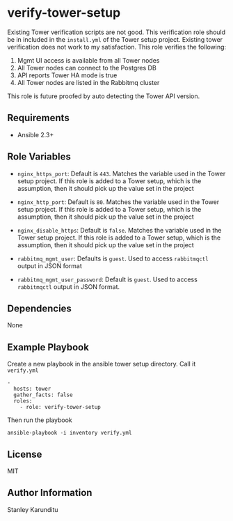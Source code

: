 verify-tower-setup
=========

Existing Tower verification scripts are not good. This verification role should be in included in the ``install.yml`` of the Tower setup project. Existing tower verification does not work to my satisfaction. This role verifies the following:

1. Mgmt UI access is available from all Tower nodes
2. All Tower nodes can connect to the Postgres DB
3. API reports Tower HA mode is true
3. All Tower nodes are listed in the Rabbitmq cluster

This role is future proofed by auto detecting the Tower API version.

Requirements
------------

* Ansible 2.3+

Role Variables
--------------

* ``nginx_https_port``: Default is ``443``. Matches the variable used in the Tower setup project. If this role is added to a Tower setup, which is the assumption, then it should pick up the value set
in the project

* ``nginx_http_port``: Default is ``80``. Matches the variable used in the Tower setup project. If this role is added to a Tower setup, which is  the assumption, then it should pick up the value set
in the project

* ``nginx_disable_https``: Default is ``false``. Matches the variable used in the Tower setup project. If this role is added to a Tower setup, which is  the assumption, then it should pick up the value set
in the project

* ``rabbitmq_mgmt_user``: Defaults is ``guest``. Used to access ``rabbitmqctl`` output in JSON format

* ``rabbitmq_mgmt_user_password``: Default is ``guest``. Used to access ``rabbitmqctl`` output in JSON format.

Dependencies
------------

None

Example Playbook
----------------

Create a new playbook in the ansible tower setup directory. Call it ``verify.yml``

```
-
  hosts: tower
  gather_facts: false
  roles:
    - role: verify-tower-setup
```

Then run the playbook

```
ansible-playbook -i inventory verify.yml
```


License
-------

MIT

Author Information
------------------
Stanley Karunditu
